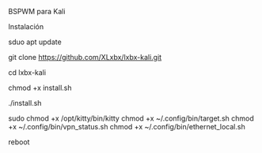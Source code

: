 
BSPWM para Kali 

Instalación

sduo apt update

git clone https://github.com/XLxbx/lxbx-kali.git

cd lxbx-kali

chmod +x install.sh

./install.sh

sudo chmod +x /opt/kitty/bin/kitty
chmod +x ~/.config/bin/target.sh
chmod +x ~/.config/bin/vpn_status.sh
chmod +x ~/.config/bin/ethernet_local.sh

reboot
